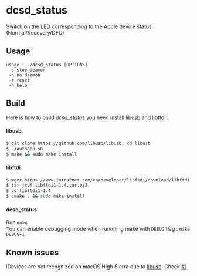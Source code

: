 # dcsd_status
Switch on the LED corresponding to the Apple device status (Normal/Recovery/DFU)

## Usage 
```
usage : ./dcsd_status [OPTIONS]
 -s	stop deamon
 -n	no daemon
 -r	reset
 -h	help
```

## Build
Here is how to build _dcsd_status_ you need install [libusb](https://github.com/libusb/libusb) and [libftdi](https://www.intra2net.com/en/developer/libftdi/index.php) : 

#### libusb
```bash
$ git clone https://github.com/libusb/libusb; cd libusb
$ ./autogen.sh
$ make && sudo make install
```

#### libftdi
```bash
$ wget https://www.intra2net.com/en/developer/libftdi/download/libftdi1-1.4.tar.bz2
$ tar jxvf libftdi1-1.4.tar.bz2
$ cd libftdi1-1.4
$ cmake . && sudo make install
```

#### dcsd_status
Run `make` <br>
You can enable debugging mode when runnning make with `DEBUG` flag : `make DEBUG=1`

## Known issues
iDevices are not recognized on macOS High Sierra due to [libusb](https://github.com/libusb/libusb/issues/290). Check [#1](https://github.com/matteyeux/dcsd_status/issues/1)

